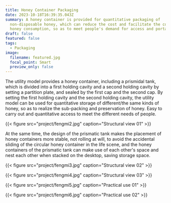 ```yaml
---
title: Honey Container Packaging
date: 2023-10-18T16:39:35.043Z
summary: A honey container is provided for quantitative packaging of
  non-disposable honey, which can reduce the cost and facilitate the control of
  honey consumption, so as to meet people's demand for access and portability.
draft: false
featured: false
tags:
  - Packaging
image:
  filename: featured.jpg
  focal_point: Smart
  preview_only: false
---
```

The utility model provides a honey container, including a prismidal tank, which is divided into a first holding cavity and a second holding cavity by setting a partition plate, and sealed by the first cap and the second cap. By setting the first holding cavity and the second holding cavity, the utility model can be used for quantitative storage of different/the same kinds of honey, so as to realize the sub-packing and preservation of honey. Easy to carry out and quantitative access to meet the different needs of people.

{{< figure src="project/fengmi2.jpg" caption="Structural view 01" >}}

At the same time, the design of the prismatic tank makes the placement of honey containers more stable, not rolling at will, to avoid the accidental sliding of the circular honey container in the life scene, and the honey containers of the prismatic tank can make use of each other's space and nest each other when stacked on the desktop, saving storage space.

{{< figure src="project/fengmi3.jpg" caption="Structural view 02" >}}

{{< figure src="project/fengmi4.jpg" caption="Structural view 03" >}}

{{< figure src="project/fengmi5.jpg" caption="Practical use 01" >}}

{{< figure src="project/fengmi6.jpg" caption="Practical use 02" >}}
